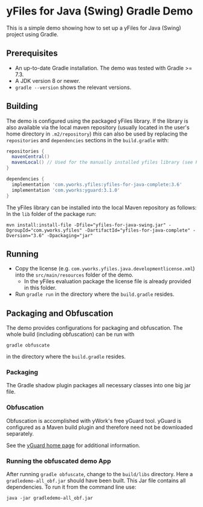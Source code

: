 # yFiles for Java (Swing) Gradle Demo

This is a simple demo showing how to set up a yFiles for Java (Swing) project using Gradle.

## Prerequisites

* An up-to-date Gradle installation. The demo was tested with Gradle >= 7.3.
* A JDK version 8 or newer.
* `gradle --version` shows the relevant versions.

## Building

The demo is configured using the packaged yFiles library. If the library is also available via the local maven
repository (usually located in the user's home directory in `.m2/repository`) _this_ can also be used by replacing
the `repositories` and `dependencies` sections in the `build.gradle` with:

``` groovy
repositories {
  mavenCentral()
  mavenLocal() // Used for the manually installed yfiles library (see README_gradle.md)
}

dependencies {
  implementation 'com.yworks.yfiles:yfiles-for-java-complete:3.6'
  implementation 'com.yworks:yguard:3.1.0'
}
```

The yFiles library can be installed into the local Maven repository as follows: In the `lib` folder of the package run:

`mvn install:install-file -Dfile="yfiles-for-java-swing.jar" -DgroupId="com.yworks.yfiles" -DartifactId="yfiles-for-java-complete" -Dversion="3.6" -Dpackaging="jar"`

## Running

* Copy the license (e.g. `com.yworks.yfiles.java.developmentlicense.xml`) into the `src/main/resources` folder of the demo.
    * In the yFiles evaluation package the license file is already provided in this folder.
* Run `gradle run` in the directory where the `build.gradle` resides.

## Packaging and Obfuscation

The demo provides configurations for packaging and obfuscation. The whole build (including obfuscation) can be run with

`gradle obfuscate`

in the directory where the `build.gradle` resides.

### Packaging

The Gradle shadow plugin packages all necessary classes into one big jar file.

### Obfuscation

Obfuscation is accomplished with yWork's free yGuard tool. yGuard is configured as a Maven build plugin and therefore
need not be downloaded separately.

See the [yGuard home page](https://www.yworks.com/products/yguard) for additional information.

### Running the obfuscated demo App

After running `gradle obfuscate`, change to the `build/libs` directory. Here a `gradledemo-all_obf.jar` should have been
built. This Jar file contains all dependencies. To run it from the command line use:

``` shell
java -jar gradledemo-all_obf.jar
```
